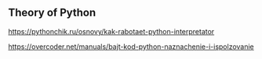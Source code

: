 ## Theory of Python


https://pythonchik.ru/osnovy/kak-rabotaet-python-interpretator

https://overcoder.net/manuals/bajt-kod-python-naznachenie-i-ispolzovanie
